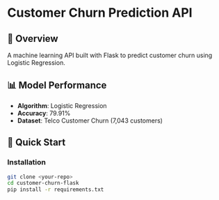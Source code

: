 # Customer Churn Prediction API

## 🎯 Overview
A machine learning API built with Flask to predict customer churn using Logistic Regression.

## 📊 Model Performance
- **Algorithm**: Logistic Regression
- **Accuracy**: 79.91%
- **Dataset**: Telco Customer Churn (7,043 customers)

## 🚀 Quick Start

### Installation
```bash
git clone <your-repo>
cd customer-churn-flask
pip install -r requirements.txt